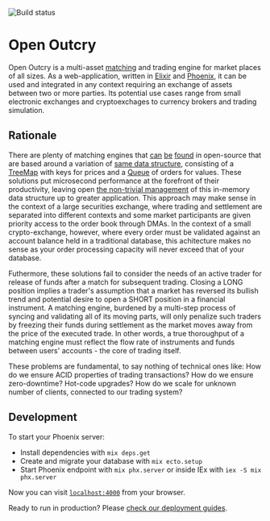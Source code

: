 ![Build status](https://github.com/tolyo/open-outcry/actions/workflows/elixir.yml/badge.svg)

# Open Outcry

Open Outcry is a multi-asset [matching](https://en.wikipedia.org/wiki/Order_matching_system) and trading engine for market places of all sizes. As a
web-application, written in [Elixir](https://elixir-lang.org/) and [Phoenix](https://www.phoenixframework.org/),
it can be used and integrated in any context requiring an exchange of assets between two or more parties. Its
potential use cases range from small electronic exchanges and cryptoexchages to currency brokers and trading
simulation.

## Rationale

There are plenty of matching engines that [can](https://github.com/Laffini/Java-Matching-Engine) 
[be](https://github.com/enewhuis/liquibook) [found](https://www.opensourceagenda.com/projects/exchange-core) in open-source that are based around 
a variation of [same data structure](https://link.springer.com/chapter/10.1007/978-1-4302-0147-2_2), consisting of a [TreeMap](https://docs.oracle.com/javase/8/docs/api/java/util/TreeMap.html) with keys for prices and a [Queue](https://docs.oracle.com/javase/7/docs/api/java/util/Queue.html) of orders for values. These
solutions put microsecond performance at the forefront of their productivity, leaving open [the non-trivial management](https://martinfowler.com/articles/lmax.html#KeepingItAllInMemory) of this in-memory data structure up to greater application. This approach may make sense in the context of a large securities exchange, where
trading and settlement are separated into different contexts and some market participants are given priority
access to the order book through DMAs. In the context of a small crypto-exchange, however, where every order must be validated against an account balance held in a traditional database, this achitecture makes no sense 
as your order processing capacity will never exceed that of your database.  

Futhermore, these solutions fail to consider the needs of an active trader for release of funds after a match for subsequent trading. Closing a LONG position implies a trader's assumption that a market has 
reversed its bullish trend and potential desire to open a SHORT position in a 
financial instrument. A matching engine, burdened by a multi-step process of syncing and validating all of its moving parts, will only penalize such traders by freezing their funds during settlement as the market moves away from the price of the executed trade. In other words, a true thoroughput of a matching engine must reflect the flow rate of instruments and funds between users' accounts - the core of trading itself.

These problems are fundamental, to say nothing of technical ones like: How do we ensure ACID properties of trading transactions? How do we ensure zero-downtime? Hot-code upgrades? How do we scale for unknown number of clients, connected to our trading system?


## Development

To start your Phoenix server:

  * Install dependencies with `mix deps.get`
  * Create and migrate your database with `mix ecto.setup`
  * Start Phoenix endpoint with `mix phx.server` or inside IEx with `iex -S mix phx.server`

Now you can visit [`localhost:4000`](http://localhost:4000) from your browser.

Ready to run in production? Please [check our deployment guides](https://hexdocs.pm/phoenix/deployment.html).